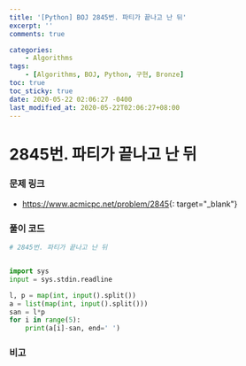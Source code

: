 ```yaml
---
title: '[Python] BOJ 2845번. 파티가 끝나고 난 뒤'
excerpt: ''
comments: true

categories:
    - Algorithms
tags:
    - [Algorithms, BOJ, Python, 구현, Bronze]
toc: true
toc_sticky: true
date: 2020-05-22 02:06:27 -0400
last_modified_at: 2020-05-22T02:06:27+08:00
---
```


# 2845번. 파티가 끝나고 난 뒤

### 문제 링크

-   <https://www.acmicpc.net/problem/2845>{: target="\_blank"}

### 풀이 코드

```python
# 2845번. 파티가 끝나고 난 뒤


import sys
input = sys.stdin.readline

l, p = map(int, input().split())
a = list(map(int, input().split()))
san = l*p
for i in range(5):
    print(a[i]-san, end=' ')
```

### 비고
